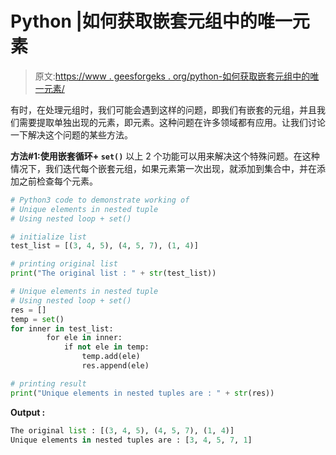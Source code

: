 # Python |如何获取嵌套元组中的唯一元素

> 原文:[https://www . geesforgeks . org/python-如何获取嵌套元组中的唯一元素/](https://www.geeksforgeeks.org/python-how-to-get-unique-elements-in-nested-tuple/)

有时，在处理元组时，我们可能会遇到这样的问题，即我们有嵌套的元组，并且我们需要提取单独出现的元素，即元素。这种问题在许多领域都有应用。让我们讨论一下解决这个问题的某些方法。

**方法#1:使用嵌套循环+ `set()`**
以上 2 个功能可以用来解决这个特殊问题。在这种情况下，我们迭代每个嵌套元组，如果元素第一次出现，就添加到集合中，并在添加之前检查每个元素。

```py
# Python3 code to demonstrate working of
# Unique elements in nested tuple
# Using nested loop + set()

# initialize list
test_list = [(3, 4, 5), (4, 5, 7), (1, 4)]

# printing original list 
print("The original list : " + str(test_list))

# Unique elements in nested tuple
# Using nested loop + set()
res = []
temp = set()
for inner in test_list:
        for ele in inner:
            if not ele in temp:
                temp.add(ele)
                res.append(ele)

# printing result
print("Unique elements in nested tuples are : " + str(res))
```

**Output :**

```py
The original list : [(3, 4, 5), (4, 5, 7), (1, 4)]
Unique elements in nested tuples are : [3, 4, 5, 7, 1]

```